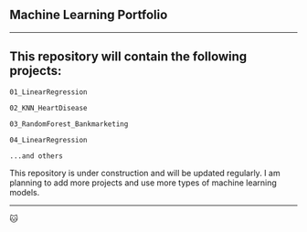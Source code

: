 ## Machine Learning Portfolio

---

## This repository will contain the following projects: 

    01_LinearRegression
    
    02_KNN_HeartDisease
    
    03_RandomForest_Bankmarketing
    
    04_LinearRegression

    ...and others
    

This repository is under construction and will be updated regularly. I am planning to add more projects and use more types of machine learning models.

---

🐱
